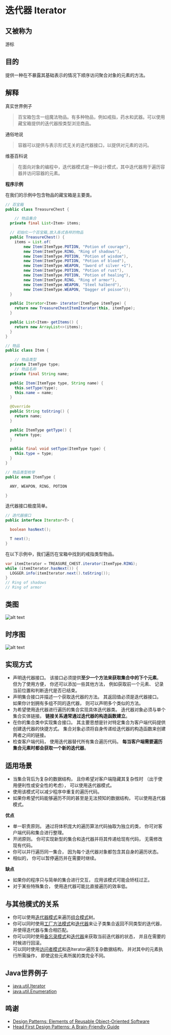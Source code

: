# 迭代器 Iterator

## 又被称为
游标

## 目的
提供一种在不暴露其基础表示的情况下顺序访问聚合对象的元素的方法。

## 解释

真实世界例子

> 百宝箱包含一组魔法物品。有多种物品，例如戒指，药水和武器。可以使用藏宝箱提供的迭代器按类型浏览商品。

通俗地说

> 容器可以提供与表示形式无关的迭代器接口，以提供对元素的访问。

维基百科说

> 在面向对象的编程中，迭代器模式是一种设计模式，其中迭代器用于遍历容器并访问容器的元素。

**程序示例**

在我们的示例中包含物品的藏宝箱是主要类。

```java
// 百宝箱
public class TreasureChest {

    // 物品集合
  private final List<Item> items;

  // 初始化一个百宝箱,放入各式各样的物品
  public TreasureChest() {
    items = List.of(
        new Item(ItemType.POTION, "Potion of courage"),
        new Item(ItemType.RING, "Ring of shadows"),
        new Item(ItemType.POTION, "Potion of wisdom"),
        new Item(ItemType.POTION, "Potion of blood"),
        new Item(ItemType.WEAPON, "Sword of silver +1"),
        new Item(ItemType.POTION, "Potion of rust"),
        new Item(ItemType.POTION, "Potion of healing"),
        new Item(ItemType.RING, "Ring of armor"),
        new Item(ItemType.WEAPON, "Steel halberd"),
        new Item(ItemType.WEAPON, "Dagger of poison"));
  }

  public Iterator<Item> iterator(ItemType itemType) {
    return new TreasureChestItemIterator(this, itemType);
  }

  public List<Item> getItems() {
    return new ArrayList<>(items);
  }
}

// 物品
public class Item {

    // 物品类型
  private ItemType type;
    // 物品名称
  private final String name;

  public Item(ItemType type, String name) {
    this.setType(type);
    this.name = name;
  }

  @Override
  public String toString() {
    return name;
  }

  public ItemType getType() {
    return type;
  }

  public final void setType(ItemType type) {
    this.type = type;
  }
}

// 物品类型枚举
public enum ItemType {

  ANY, WEAPON, RING, POTION

}
```

迭代器接口极度简单。

```java
// 迭代器接口
public interface Iterator<T> {

  boolean hasNext();

  T next();
}
```

在以下示例中，我们遍历在宝箱中找到的戒指类型物品。

```java
var itemIterator = TREASURE_CHEST.iterator(ItemType.RING);
while (itemIterator.hasNext()) {
  LOGGER.info(itemIterator.next().toString());
}
// Ring of shadows
// Ring of armor
```

## 类图

![alt text](../../resources/uml/iterator_1.png "Iterator")

## 时序图

![alt text](../../resources/puml/Iterator.png)

## 实现方式

* 声明迭代器接口。 该接口必须提供**至少一个方法来获取集合中的下个元素**。 但为了使用方便， 你还可以添加一些其他方法， 例如获取前一个元素、 记录当前位置和判断迭代是否已结束。
* 声明集合接口并描述一个获取迭代器的方法。 其返回值必须是迭代器接口。 如果你计划拥有多组不同的迭代器， 则可以声明多个类似的方法。
* 为希望使用迭代器进行遍历的集合实现具体迭代器类。 迭代器对象必须与单个集合实体链接。 **链接关系通常通过迭代器的构造函数建立**。
* 在你的集合类中实现集合接口。 其主要思想是针对特定集合为客户端代码提供创建迭代器的快捷方式。 集合对象必须将自身传递给迭代器的构造函数来创建两者之间的链接。
* 检查客户端代码， 使用迭代器替代所有集合遍历代码。 **每当客户端需要遍历集合元素时都会获取一个新的迭代器**。

## 适用场景

* 当集合背后为复杂的数据结构， 且你希望对客户端隐藏其复杂性时 （出于使用便利性或安全性的考虑）， 可以使用迭代器模式。
* 使用该模式可以减少程序中重复的遍历代码。
* 如果你希望代码能够遍历不同的甚至是无法预知的数据结构， 可以使用迭代器模式。

**优点**

* 单一职责原则。 通过将体积庞大的遍历算法代码抽取为独立的类， 你可对客户端代码和集合进行整理。
* 开闭原则。 你可实现新型的集合和迭代器并将其传递给现有代码， 无需修改现有代码。
* 你可以并行遍历同一集合， 因为每个迭代器对象都包含其自身的遍历状态。
* 相似的， 你可以暂停遍历并在需要时继续。

**缺点**

* 如果你的程序只与简单的集合进行交互， 应用该模式可能会矫枉过正。
* 对于某些特殊集合， 使用迭代器可能比直接遍历的效率低。

## 与其他模式的关系

* 你可以使用[迭代器模式](Iterator)来遍历[组合模式](Composite)树。
* 你可以同时使用[工厂方法模式](Factory)和[迭代器](Iterator)来让子类集合返回不同类型的迭代器， 并使得迭代器与集合相匹配。
* 你可以同时使用[备忘录模式](Memento)和[迭代器](Iterator)来获取当前迭代器的状态， 并且在需要的时候进行回滚。
* 可以同时使用[访问者模式](Visitor)和迭Iterator遍历复杂数据结构， 并对其中的元素执行所需操作， 即使这些元素所属的类完全不同。

## Java世界例子

* [java.util.Iterator](http://docs.oracle.com/javase/8/docs/api/java/util/Iterator.html)
* [java.util.Enumeration](http://docs.oracle.com/javase/8/docs/api/java/util/Enumeration.html)

## 鸣谢

* [Design Patterns: Elements of Reusable Object-Oriented Software](https://www.amazon.com/gp/product/0201633612/ref=as_li_tl?ie=UTF8&camp=1789&creative=9325&creativeASIN=0201633612&linkCode=as2&tag=javadesignpat-20&linkId=675d49790ce11db99d90bde47f1aeb59)
* [Head First Design Patterns: A Brain-Friendly Guide](https://www.amazon.com/gp/product/0596007124/ref=as_li_tl?ie=UTF8&camp=1789&creative=9325&creativeASIN=0596007124&linkCode=as2&tag=javadesignpat-20&linkId=6b8b6eea86021af6c8e3cd3fc382cb5b)
